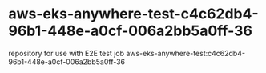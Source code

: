 # aws-eks-anywhere-test-c4c62db4-96b1-448e-a0cf-006a2bb5a0ff-36
repository for use with E2E test job aws-eks-anywhere-test:c4c62db4-96b1-448e-a0cf-006a2bb5a0ff-36
